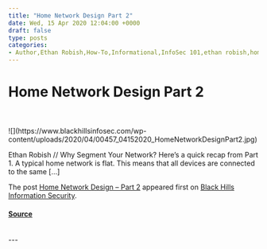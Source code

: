 ```yaml
---
title: "Home Network Design Part 2"
date: Wed, 15 Apr 2020 12:04:00 +0000
draft: false
type: posts
categories: 
- Author,Ethan Robish,How-To,Informational,InfoSec 101,ethan robish,home network
---
```

# Home Network Design Part 2

<br/>

<br/>
![](https://www.blackhillsinfosec.com/wp-content/uploads/2020/04/00457_04152020_HomeNetworkDesignPart2.jpg)

Ethan Robish // Why Segment Your Network? Here’s a quick recap from Part 1. A typical home network is flat. This means that all devices are connected to the same \[…\]

The post [Home Network Design – Part 2](https://www.blackhillsinfosec.com/home-network-design-part-2/) appeared first on [Black Hills Information Security](https://www.blackhillsinfosec.com).

#### [Source](https://www.blackhillsinfosec.com/home-network-design-part-2/)

<br/>
---
